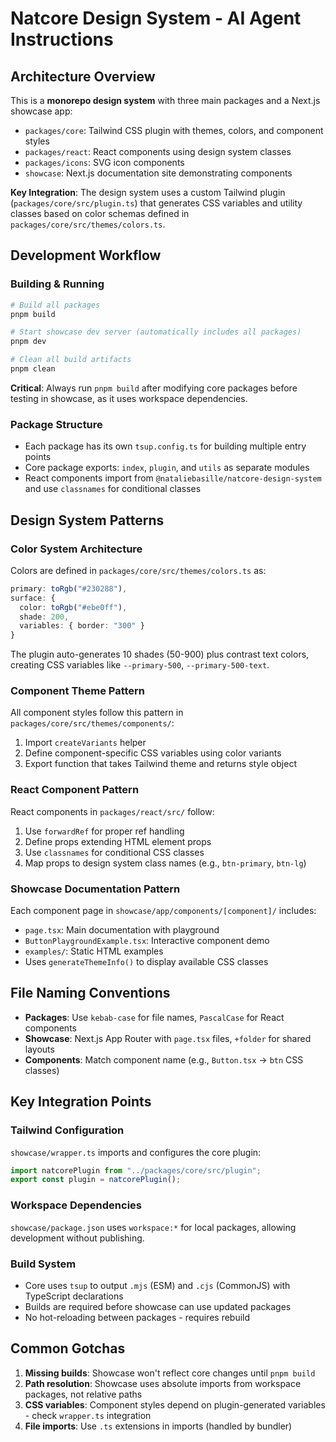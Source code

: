 # Natcore Design System - AI Agent Instructions

## Architecture Overview

This is a **monorepo design system** with three main packages and a Next.js showcase app:

- `packages/core`: Tailwind CSS plugin with themes, colors, and component styles
- `packages/react`: React components using design system classes
- `packages/icons`: SVG icon components
- `showcase`: Next.js documentation site demonstrating components

**Key Integration**: The design system uses a custom Tailwind plugin (`packages/core/src/plugin.ts`) that generates CSS variables and utility classes based on color schemas defined in `packages/core/src/themes/colors.ts`.

## Development Workflow

### Building & Running

```bash
# Build all packages
pnpm build

# Start showcase dev server (automatically includes all packages)
pnpm dev

# Clean all build artifacts
pnpm clean
```

**Critical**: Always run `pnpm build` after modifying core packages before testing in showcase, as it uses workspace dependencies.

### Package Structure

- Each package has its own `tsup.config.ts` for building multiple entry points
- Core package exports: `index`, `plugin`, and `utils` as separate modules
- React components import from `@nataliebasille/natcore-design-system` and use `classnames` for conditional classes

## Design System Patterns

### Color System Architecture

Colors are defined in `packages/core/src/themes/colors.ts` as:

```typescript
primary: toRgb("#230288"),
surface: {
  color: toRgb("#ebe0ff"),
  shade: 200,
  variables: { border: "300" }
}
```

The plugin auto-generates 10 shades (50-900) plus contrast text colors, creating CSS variables like `--primary-500`, `--primary-500-text`.

### Component Theme Pattern

All component styles follow this pattern in `packages/core/src/themes/components/`:

1. Import `createVariants` helper
2. Define component-specific CSS variables using color variants
3. Export function that takes Tailwind theme and returns style object

### React Component Pattern

React components in `packages/react/src/` follow:

1. Use `forwardRef` for proper ref handling
2. Define props extending HTML element props
3. Use `classnames` for conditional CSS classes
4. Map props to design system class names (e.g., `btn-primary`, `btn-lg`)

### Showcase Documentation Pattern

Each component page in `showcase/app/components/[component]/` includes:

- `page.tsx`: Main documentation with playground
- `ButtonPlaygroundExample.tsx`: Interactive component demo
- `examples/`: Static HTML examples
- Uses `generateThemeInfo()` to display available CSS classes

## File Naming Conventions

- **Packages**: Use `kebab-case` for file names, `PascalCase` for React components
- **Showcase**: Next.js App Router with `page.tsx` files, `+folder` for shared layouts
- **Components**: Match component name (e.g., `Button.tsx` → `btn` CSS classes)

## Key Integration Points

### Tailwind Configuration

`showcase/wrapper.ts` imports and configures the core plugin:

```typescript
import natcorePlugin from "../packages/core/src/plugin";
export const plugin = natcorePlugin();
```

### Workspace Dependencies

`showcase/package.json` uses `workspace:*` for local packages, allowing development without publishing.

### Build System

- Core uses `tsup` to output `.mjs` (ESM) and `.cjs` (CommonJS) with TypeScript declarations
- Builds are required before showcase can use updated packages
- No hot-reloading between packages - requires rebuild

## Common Gotchas

1. **Missing builds**: Showcase won't reflect core changes until `pnpm build`
2. **Path resolution**: Showcase uses absolute imports from workspace packages, not relative paths
3. **CSS variables**: Component styles depend on plugin-generated variables - check `wrapper.ts` integration
4. **File imports**: Use `.ts` extensions in imports (handled by bundler)
